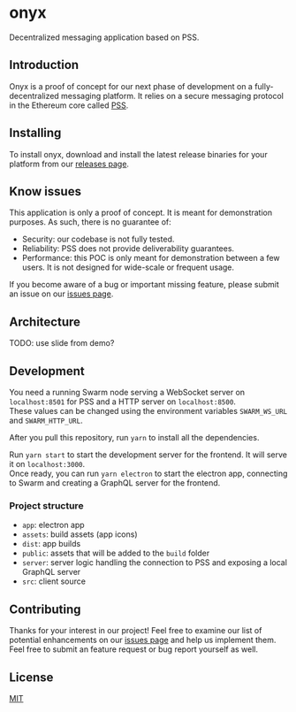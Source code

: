 # onyx

Decentralized messaging application based on PSS.

## Introduction

Onyx is a proof of concept for our next phase of development on a fully-decentralized messaging platform. It relies on a secure messaging protocol in the Ethereum core called [PSS](https://gist.github.com/zelig/d52dab6a4509125f842bbd0dce1e9440).

## Installing

To install onyx, download and install the latest release binaries for your platform from our [releases page](https://github.com/thusfresh/onyx/releases).

## Know issues

This application is only a proof of concept. It is meant for demonstration purposes. As such, there is no guarantee of:

- Security: our codebase is not fully tested.
- Reliability: PSS does not provide deliverability guarantees.
- Performance: this POC is only meant for demonstration between a few users. It is not designed for wide-scale or frequent usage.

If you become aware of a bug or important missing feature, please submit an issue on our [issues page](https://github.com/thusfresh/onyx/issues).

## Architecture

TODO: use slide from demo?

## Development

You need a running Swarm node serving a WebSocket server on `localhost:8501` for PSS and a HTTP server on `localhost:8500`.  
These values can be changed using the environment variables `SWARM_WS_URL` and `SWARM_HTTP_URL`.

After you pull this repository, run `yarn` to install all the dependencies.

Run `yarn start` to start the development server for the frontend. It will serve it on `localhost:3000`.  
Once ready, you can run `yarn electron` to start the electron app, connecting to Swarm and creating a GraphQL server for the frontend.

### Project structure

- `app`: electron app
- `assets`: build assets (app icons)
- `dist`: app builds
- `public`: assets that will be added to the `build` folder
- `server`: server logic handling the connection to PSS and exposing a local GraphQL server
- `src`: client source

## Contributing

Thanks for your interest in our project! Feel free to examine our list of potential enhancements on our [issues page](https://github.com/thusfresh/onyx/issues) and help us implement them. Feel free to submit an feature request or bug report yourself as well.

## License

[MIT](LICENSE)
